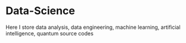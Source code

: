 # Data-Science
Here I store data analysis, data engineering, machine learning, artificial intelligence, quantum source codes
